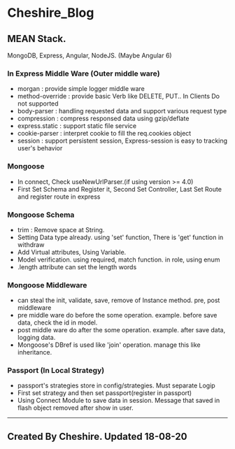 # Cheshire_Blog

## MEAN Stack.
MongoDB, Express, Angular, NodeJS. (Maybe Angular 6)

### In Express Middle Ware (Outer middle ware)
* morgan : provide simple logger middle ware
* method-override : provide basic Verb like DELETE, PUT.. In Clients Do not supported
* body-parser : handling requested data and support various request type
* compression : compress responsed data using gzip\/deflate
* express.static : support static file service
* cookie-parser : interpret cookie to fill the req.cookies object
* session : support persistent session, Express-session is easy to tracking user's behavior

### Mongoose
* In connect, Check useNewUrlParser.(if using version >= 4.0)
* First Set Schema and Register it, Second Set Controller, Last Set Route and register route in express

### Mongoose Schema
* trim : Remove space at String.
* Setting Data type already. using 'set' function, There is 'get' function in withdraw
* Add Virtual attributes, Using Variable.
* Model verification. using required, match function. in role, using enum
* .length attribute can set the length words

### Mongoose Middleware
* can steal the init, validate, save, remove of Instance method. pre, post middleware
* pre middle ware do before the some operation. example. before save data, check the id in model.
* post middle ware do after the some operation. example. after save data, logging data.
* Mongoose's DBref is used like 'join' operation. manage this like inheritance.

### Passport (In Local Strategy)
* passport's strategies store in config/strategies. Must separate Logip
* First set strategy and then set passport(register in passport)
* Using Connect Module to save data in session. Message that saved in flash object removed after show in user.


***
## Created By Cheshire. Updated 18-08-20